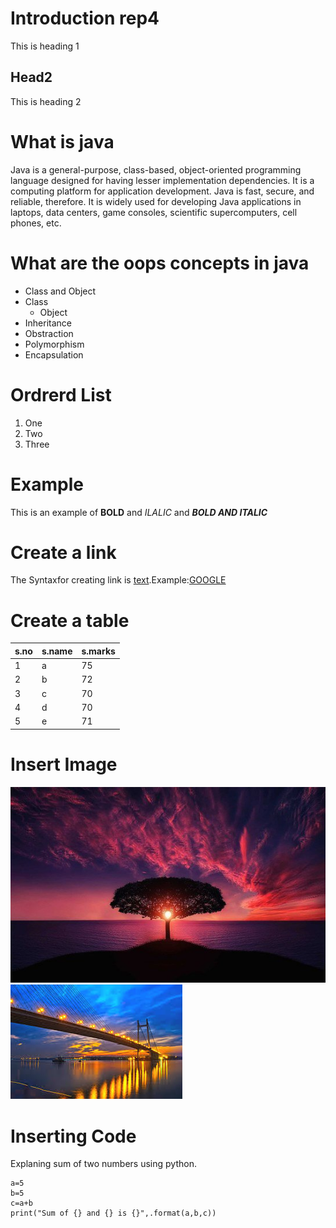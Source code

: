 # Introduction rep4
This is heading 1

## Head2
This is heading 2

# What is java
Java is a general-purpose, class-based, object-oriented programming language designed for having lesser implementation dependencies. It is a computing platform for application development. Java is fast, secure, and reliable, therefore. It is widely used for developing Java applications in laptops, data centers, game consoles, scientific supercomputers, cell phones, etc.

# What are the oops concepts in java
* Class and Object
 * Class
   * Object
* Inheritance
* Obstraction
* Polymorphism
* Encapsulation

# Ordrerd List
1. One
2. Two
3. Three

# Example
This is an example of **BOLD** and *ILALIC* and ***BOLD AND ITALIC*** 

# Create a link
The Syntaxfor creating link is [text](url).Example:[GOOGLE](https://www.google.com/)

# Create a table
s.no|s.name|s.marks
-----|-----|---------
1|a|75
2|b|72
3|c|70
4|d|70
5|e|71

# Insert Image
![Image](img.jpg)
![Image](img1.jpg)

# Inserting Code
Explaning sum of two numbers using python.

    a=5
    b=5
    c=a+b
    print("Sum of {} and {} is {}",.format(a,b,c))

